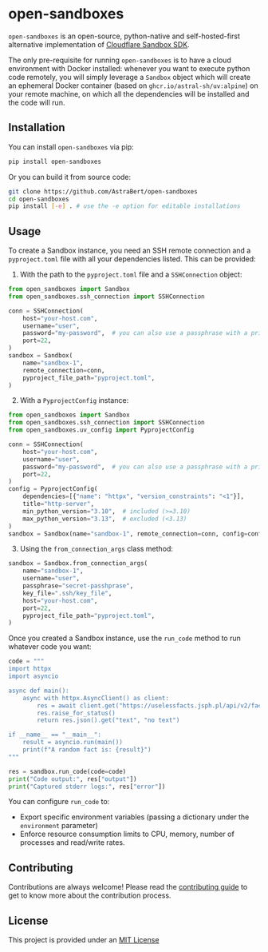 # open-sandboxes

`open-sandboxes` is an open-source, python-native and self-hosted-first alternative implementation of [Cloudflare Sandbox SDK](https://developers.cloudflare.com/sandbox/).

The only pre-requisite for running `open-sandboxes` is to have a cloud environment with Docker installed: whenever you want to execute python code remotely, you will simply leverage a `Sandbox` object which will create an ephemeral Docker container (based on `ghcr.io/astral-sh/uv:alpine`) on your remote machine, on which all the dependencies will be installed and the code will run.

## Installation

You can install `open-sandboxes` via pip:

```bash
pip install open-sandboxes
```

Or you can build it from source code:

```bash
git clone https://github.com/AstraBert/open-sandboxes
cd open-sandboxes
pip install [-e] . # use the -e option for editable installations
```

## Usage

To create a Sandbox instance, you need an SSH remote connection and a `pyproject.toml` file with all your dependencies listed. This can be provided:

1. With the path to the `pyproject.toml` file and a `SSHConnection` object:

```python
from open_sandboxes import Sandbox
from open_sandboxes.ssh_connection import SSHConnection

conn = SSHConnection(
    host="your-host.com",
    username="user",
    password="my-password",  # you can also use a passphrase with a private key file
    port=22,
)
sandbox = Sandbox(
    name="sandbox-1",
    remote_connection=conn,
    pyproject_file_path="pyproject.toml",
)
```

2. With a `PyprojectConfig` instance:

```python
from open_sandboxes import Sandbox
from open_sandboxes.ssh_connection import SSHConnection
from open_sandboxes.uv_config import PyprojectConfig

conn = SSHConnection(
    host="your-host.com",
    username="user",
    password="my-password",  # you can also use a passphrase with a private key file
    port=22,
)
config = PyprojectConfig(
    dependencies=[{"name": "httpx", "version_constraints": "<1"}],
    title="http-server",
    min_python_version="3.10",  # included (>=3.10)
    max_python_version="3.13",  # excluded (<3.13)
)
sandbox = Sandbox(name="sandbox-1", remote_connection=conn, config=config)
```

3. Using the `from_connection_args` class method:

```python
sandbox = Sandbox.from_connection_args(
    name="sandbox-1",
    username="user",
    passphrase="secret-passhprase",
    key_file=".ssh/key_file",
    host="your-host.com",
    port=22,
    pyproject_file_path="pyproject.toml",
)
```

Once you created a Sandbox instance, use the `run_code` method to run whatever code you want:

```python
code = """
import httpx
import asyncio

async def main():
    async with httpx.AsyncClient() as client:
        res = await client.get("https://uselessfacts.jsph.pl/api/v2/facts/random")
        res.raise_for_status()
        return res.json().get("text", "no text")

if __name__ == "__main__":
    result = asyncio.run(main())
    print(f"A random fact is: {result}")
"""

res = sandbox.run_code(code=code)
print("Code output:", res["output"])
print("Captured stderr logs:", res["error"])
```

You can configure `run_code` to:

- Export specific environment variables (passing a dictionary under the `environment` parameter)
- Enforce resource consumption limits to CPU, memory, number of processes and read/write rates.

## Contributing

Contributions are always welcome! Please read the [contributing guide](./CONTRIBUTING.md) to get to know more about the contribution process.

## License

This project is provided under an [MIT License](./LICENSE)
